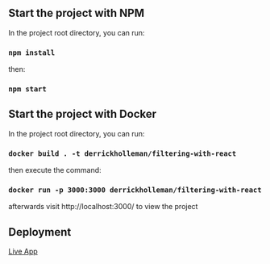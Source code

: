 ## Start the project with NPM 
In the project root directory, you can run:

### `npm install`

then:

### `npm start`

## Start the project with Docker
In the project root directory, you can run:

### ```docker build . -t derrickholleman/filtering-with-react```

then execute the command:

### ```docker run -p 3000:3000 derrickholleman/filtering-with-react```

afterwards visit http://localhost:3000/ to view the project

## Deployment
[Live App](https://filtering-with-react.netlify.app)